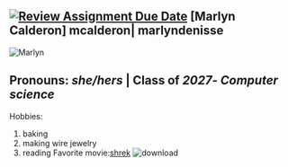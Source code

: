 [![Review Assignment Due Date](https://classroom.github.com/assets/deadline-readme-button-22041afd0340ce965d47ae6ef1cefeee28c7c493a6346c4f15d667ab976d596c.svg)](https://classroom.github.com/a/BpXStGJy)
[Marlyn Calderon] 
**mcalderon**|
**marlyndenisse**
---
![Marlyn](https://github.com/user-attachments/assets/68380d2b-c651-4446-8dbb-30cb828d3193)

Pronouns: *she/hers* |
Class of *2027*- *Computer science*
---
Hobbies:
1. baking
2. making wire jewelry
3. reading
Favorite movie:[shrek](https://www.dreamworks.com/movies/shrek)
![download](https://github.com/user-attachments/assets/46750e92-03b1-4496-a1b8-25aa7ff8fb95)

